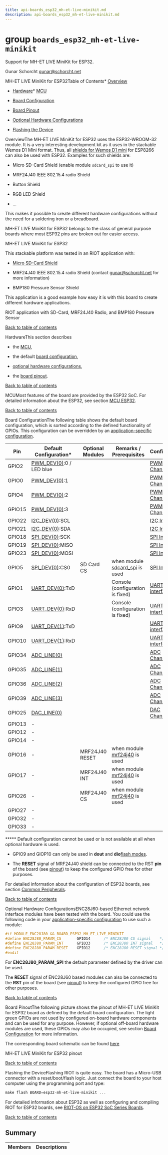 ```yaml
---
title: api-boards_esp32_mh-et-live-minikit.md
description: api-boards_esp32_mh-et-live-minikit.md
---
```

# group `boards_esp32_mh-et-live-minikit` 

Support for MH-ET LIVE MiniKit for ESP32.

Gunar Schorcht [gunar@schorcht.net](mailto:gunar@schorcht.net)

MH-ET LIVE MiniKit for ESP32Table of Contents* [Overview](#esp32_mh_et_live_minikit_overview)

* [Hardware](#esp32_mh_et_live_minikit_hardware)* [MCU](#esp32_mh_et_live_minikit_mcu)

* [Board Configuration](#esp32_mh_et_live_minikit_board_configuration)

* [Board Pinout](#esp32_mh_et_live_minikit_pinout)

* [Optional Hardware Configurations](#esp32_mh_et_live_minikit_optional_hardware)

* [Flashing the Device](#esp32_mh_et_live_minikit_flashing)

OverviewThe MH-ET LIVE MiniKit for ESP32 uses the ESP32-WROOM-32 module. It is a very interesting development kit as it uses in the stackable Wemos D1 Mini format. Thus, all [shields for Wemos D1 mini](https://docs.wemos.cc/en/latest/d1_mini_shield/index.html) for ESP8266 can also be used with ESP32. Examples for such shields are:

* Micro SD-Card Shield (enable module `sdcard_spi` to use it)

* MRF24J40 IEEE 802.15.4 radio Shield

* Button Shield

* RGB LED Shield

* ...

This makes it possible to create different hardware configurations without the need for a soldering iron or a breadboard.

MH-ET LIVE MiniKit for ESP32 belongs to the class of general purpose boards where most ESP32 pins are broken out for easier access.

MH-ET LIVE MiniKit for ESP32

This stackable platform was tested in an RIOT application with:

* [Micro SD-Card Shield](https://docs.wemos.cc/en/latest/d1_mini_shield/micro_sd.html)

* MRF24J40 IEEE 802.15.4 radio Shield (contact [gunar@schorcht.net](mailto:gunar@schorcht.net) for more information)

* BMP180 Pressure Sensor Shield

This application is a good example how easy it is with this board to create different hardware applications.

RIOT application with SD-Card, MRF24J40 Radio, and BMP180 Pressure Sensor

[Back to table of contents](#esp32_mh_et_live_minikit_toc)

HardwareThis section describes

* the [MCU](#esp32_mh_et_live_minikit_mcu),

* the default [board configuration](#esp32_mh_et_live_minikit_board_configuration),

* [optional hardware configurations](#esp32_mh_et_live_minikit_optional_hardware),

* the [board pinout](#esp32_mh_et_live_minikit_pinout).

[Back to table of contents](#esp32_mh_et_live_minikit_toc)

MCUMost features of the board are provided by the ESP32 SoC. For detailed information about the ESP32, see section [MCU ESP32](#group__cpu__esp32_1esp32_mcu_esp32).

[Back to table of contents](#esp32_mh_et_live_minikit_toc)

Board ConfigurationThe following table shows the default board configuration, which is sorted according to the defined functionality of GPIOs. This configuration can be overridden by an [application-specific configuration](#group__cpu__esp32_1esp32_application_specific_configurations).

Pin   |Default Configuration*   |Optional Modules   |Remarks / Prerequisites   |Configuration
--------- | --------- | --------- | --------- | ---------
GPIO2   |[PWM_DEV(0)](./doc/starlight-docs/src/content/docs/apidoc/api-undefined.md#group__drivers__periph__pwm_1gad7999c048ca3b0783f3fb62b93b056db):0 / LED blue   |||[PWM Channels](#group__cpu__esp32_1esp32_pwm_channels)
GPIO0   |[PWM_DEV(0)](./doc/starlight-docs/src/content/docs/apidoc/api-undefined.md#group__drivers__periph__pwm_1gad7999c048ca3b0783f3fb62b93b056db):1   |||[PWM Channels](#group__cpu__esp32_1esp32_pwm_channels)
GPIO4   |[PWM_DEV(0)](./doc/starlight-docs/src/content/docs/apidoc/api-undefined.md#group__drivers__periph__pwm_1gad7999c048ca3b0783f3fb62b93b056db):2   |||[PWM Channels](#group__cpu__esp32_1esp32_pwm_channels)
GPIO15   |[PWM_DEV(0)](./doc/starlight-docs/src/content/docs/apidoc/api-undefined.md#group__drivers__periph__pwm_1gad7999c048ca3b0783f3fb62b93b056db):3   |||[PWM Channels](#group__cpu__esp32_1esp32_pwm_channels)
GPIO22   |[I2C_DEV(0)](./doc/starlight-docs/src/content/docs/apidoc/api-undefined.md#group__drivers__periph__i2c_1ga9f14916eda80b19ff41d08e25eee56fb):SCL   |||[I2C Interfaces](#group__cpu__esp32_1esp32_i2c_interfaces)
GPIO21   |[I2C_DEV(0)](./doc/starlight-docs/src/content/docs/apidoc/api-undefined.md#group__drivers__periph__i2c_1ga9f14916eda80b19ff41d08e25eee56fb):SDA   |||[I2C Interfaces](#group__cpu__esp32_1esp32_i2c_interfaces)
GPIO18   |[SPI_DEV(0)](./doc/starlight-docs/src/content/docs/apidoc/api-undefined.md#group__drivers__periph__spi_1gafb9420809bc7722e41488a090b53eaf9):SCK   |||[SPI Interfaces](#group__cpu__esp32_1esp32_spi_interfaces)
GPIO19   |[SPI_DEV(0)](./doc/starlight-docs/src/content/docs/apidoc/api-undefined.md#group__drivers__periph__spi_1gafb9420809bc7722e41488a090b53eaf9):MISO   |||[SPI Interfaces](#group__cpu__esp32_1esp32_spi_interfaces)
GPIO23   |[SPI_DEV(0)](./doc/starlight-docs/src/content/docs/apidoc/api-undefined.md#group__drivers__periph__spi_1gafb9420809bc7722e41488a090b53eaf9):MOSI   |||[SPI Interfaces](#group__cpu__esp32_1esp32_spi_interfaces)
GPIO5   |[SPI_DEV(0)](./doc/starlight-docs/src/content/docs/apidoc/api-undefined.md#group__drivers__periph__spi_1gafb9420809bc7722e41488a090b53eaf9):CS0   |SD Card CS   |when module [sdcard_spi](#group__drivers__sdcard__spi_1drivers_sdcard_spi) is used   |[SPI Interfaces](#group__cpu__esp32_1esp32_spi_interfaces)
GPIO1   |[UART_DEV(0)](./doc/starlight-docs/src/content/docs/apidoc/api-undefined.md#group__drivers__periph__uart_1gafc5afd63560d27731d2517b3005f3294):TxD   ||Console (configuration is fixed)   |[UART interfaces](#group__cpu__esp32_1esp32_uart_interfaces)
GPIO3   |[UART_DEV(0)](./doc/starlight-docs/src/content/docs/apidoc/api-undefined.md#group__drivers__periph__uart_1gafc5afd63560d27731d2517b3005f3294):RxD   ||Console (configuration is fixed)   |[UART interfaces](#group__cpu__esp32_1esp32_uart_interfaces)
GPIO9   |[UART_DEV(1)](./doc/starlight-docs/src/content/docs/apidoc/api-undefined.md#group__drivers__periph__uart_1gafc5afd63560d27731d2517b3005f3294):TxD   |||[UART interfaces](#group__cpu__esp32_1esp32_uart_interfaces)
GPIO10   |[UART_DEV(1)](./doc/starlight-docs/src/content/docs/apidoc/api-undefined.md#group__drivers__periph__uart_1gafc5afd63560d27731d2517b3005f3294):RxD   |||[UART interfaces](#group__cpu__esp32_1esp32_uart_interfaces)
GPIO34   |[ADC_LINE(0)](./doc/starlight-docs/src/content/docs/apidoc/api-undefined.md#group__drivers__periph__adc_1gaf0487d2e8711bf1c9e7daa6e61e05888)|||[ADC Channels](#group__cpu__esp32_1esp32_adc_channels)
GPIO35   |[ADC_LINE(1)](./doc/starlight-docs/src/content/docs/apidoc/api-undefined.md#group__drivers__periph__adc_1gaf0487d2e8711bf1c9e7daa6e61e05888)|||[ADC Channels](#group__cpu__esp32_1esp32_adc_channels)
GPIO36   |[ADC_LINE(2)](./doc/starlight-docs/src/content/docs/apidoc/api-undefined.md#group__drivers__periph__adc_1gaf0487d2e8711bf1c9e7daa6e61e05888)|||[ADC Channels](#group__cpu__esp32_1esp32_adc_channels)
GPIO39   |[ADC_LINE(3)](./doc/starlight-docs/src/content/docs/apidoc/api-undefined.md#group__drivers__periph__adc_1gaf0487d2e8711bf1c9e7daa6e61e05888)|||[ADC Channels](#group__cpu__esp32_1esp32_adc_channels)
GPIO25   |[DAC_LINE(0)](./doc/starlight-docs/src/content/docs/apidoc/api-undefined.md#group__drivers__periph__dac_1gacd6d66e4e9bb209927d29c0e8d13dea9)|||[DAC Channels](#group__cpu__esp32_1esp32_dac_channels)
GPIO13   |-   |||
GPIO12   |-   |||
GPIO14   |-   |||
GPIO16   |-   |MRF24J40 RESET   |when module [mrf24j40](#mrf24j40_8h_1drivers_mrf24j40) is used   |
GPIO17   |-   |MRF24J40 INT   |when module [mrf24j40](#mrf24j40_8h_1drivers_mrf24j40) is used   |
GPIO26   |-   |MRF24J40 CS   |when module [mrf24j40](#mrf24j40_8h_1drivers_mrf24j40) is used   |
GPIO27   |-   |||
GPIO32   |-   |||
GPIO33   |-   |||

***** Default configuration cannot be used or is not available at all when optional hardware is used.

* GPIO9 and GIOP10 can only be used in **dout** and **dio**[flash modes](#group__cpu__esp32_1esp32_flash_modes).

* The **RESET** signal of MRF24J40 shield can be connected to the RST **pin** of the board (see [pinout](#group__boards__esp32__mh-et-live-minikit_1esp32_mh_et_live_minikit_pinout_img)) to keep the configured GPIO free for other purposes.

For detailed information about the configuration of ESP32 boards, see section [Common Peripherals](#group__cpu__esp32_1esp32_peripherals).

[Back to table of contents](#esp32_mh_et_live_minikit_toc)

Optional Hardware ConfigurationsENC28J60-based Ethernet network interface modules have been tested with the board. You could use the following code in your [application-specific configuration](#group__cpu__esp32_1esp32_application_specific_configurations) to use such a module:

```cpp
#if MODULE_ENC28J80 && BOARD_ESP32_MH_ET_LIVE_MINIKIT
#define ENC28J80_PARAM_CS       GPIO14      /* ENC28J80 CS signal    */
#define ENC28J80_PARAM_INT      GPIO33      /* ENC28J80 INT signal   */
#define ENC28J80_PARAM_RESET    GPIO12      /* ENC28J80 RESET signal */
#endif
```
 For **ENC28J80_PARAM_SPI** the default parameter defined by the driver can be used.

The **RESET** signal of ENC28J60 based modules can also be connected to the **RST** pin of the board (see [pinout](#group__boards__esp32__mh-et-live-minikit_1esp32_mh_et_live_minikit_pinout_img)) to keep the configured GPIO free for other purposes.

[Back to table of contents](#esp32_mh_et_live_minikit_toc)

Board PinoutThe following picture shows the pinout of MH-ET LIVE MiniKit for ESP32 board as defined by the default board configuration. The light green GPIOs are not used by configured on-board hardware components and can be used for any purpose. However, if optional off-board hardware modules are used, these GPIOs may also be occupied, see section [Board Configuration](#group__boards__esp32__mh-et-live-minikit_1esp32_mh_et_live_minikit_board_configuration) for more information.

The corresponding board schematic can be found [here](https://i.imgur.com/EpE4dGj.jpg)

MH-ET LIVE MiniKit for ESP32 pinout

[Back to table of contents](#esp32_mh_et_live_minikit_toc)

Flashing the DeviceFlashing RIOT is quite easy. The board has a Micro-USB connector with a reset/boot/flash logic. Just connect the board to your host computer using the programming port and type: 
```cpp
make flash BOARD=esp32-mh-et-live-minikit ...
```
 For detailed information about ESP32 as well as configuring and compiling RIOT for ESP32 boards, see [RIOT-OS on ESP32 SoC Series Boards](#group__cpu__esp32_1esp32_riot).

[Back to table of contents](#esp32_mh_et_live_minikit_toc)

## Summary

 Members                        | Descriptions                                
--------------------------------|---------------------------------------------

